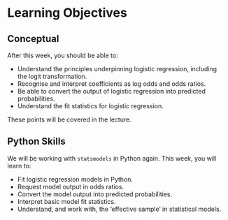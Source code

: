 #  Learning Objectives

## Conceptual

After this week, you should be able to:

*  Understand the principles underpinning logistic regression, including the logit transformation.
*	Recognise and interpret coefficients as log odds and odds ratios.
*	Be able to convert the output of logistic regression into predicted probabilities.
*	Understand the fit statistics for logistic regression.

These points will be covered in the lecture.

## Python Skills

We will be working with `statsmodels` in Python again. This week, you will learn to:

*	Fit logistic regression models in Python.
*	Request model output in odds ratios.
*	Convert the model output into predicted probabilities.
*	Interpret basic model fit statistics.
*	Understand, and work with, the ‘effective sample’ in statistical models.
